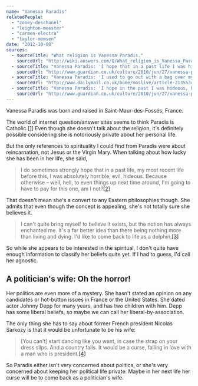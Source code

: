 ```yaml
---
name: "Vanessa Paradis"
relatedPeople:
  - "zooey-deschanel"
  - "leighton-meester"
  - "carmen-electra"
  - "taylor-momsen"
date: "2012-10-08"
sources:
  - sourceTitle: "What religion is Vanessa Paradis."
    sourceUrl: "http://wiki.answers.com/Q/What_religion_is_Vanessa_Paradis"
  - sourceTitle: "Vanessa Paradis: 'I hope that in a past life I was hideous, horrible, evil…'"
    sourceUrl: "http://www.guardian.co.uk/culture/2010/jun/27/vanessa-paradis-heartbreaker-interview"
  - sourceTitle: "Vanessa Paradis: 'I used to go out with a bag over my head.'"
    sourceUrl: "http://www.dailymail.co.uk/home/moslive/article-2135534/Vanessa-Paradis-I-used-bag-head.html"
  - sourceTitle: "Vanessa Paradis: 'I hope in the past I was hideous, horrible, evil…'"
    sourceUrl: "http://www.guardian.co.uk/culture/2010/jun/27/vanessa-paradis-heartbreaker-interview"
---
```


Vanessa Paradis was born and raised in Saint-Maur-des-Fossés, France.

The world of internet question/answer sites seems to think Paradis is Catholic.<a class="source-citation" href="http://wiki.answers.com/Q/What_religion_is_Vanessa_Paradis" title="What religion is Vanessa Paradis.">[1]</a> Even though she doesn't talk about the religion, it's definitely possible considering she is notoriously private about her personal life.

But the only references to spirituality I could find from Paradis were about reincarnation, not Jesus or the Virgin Mary. When talking about how lucky she has been in her life, she said,

>I do sometimes strongly hope that in a past life, my most recent life before this, I was absolutely horrible, evil, hideous. Because otherwise – well, hell, to even things up next time around, I'm going to have to pay for this one, am I not?<a class="source-citation" href="http://www.guardian.co.uk/culture/2010/jun/27/vanessa-paradis-heartbreaker-interview" title="Vanessa Paradis: &apos;I hope that in a past life I was hideous, horrible, evil…&apos;">[2]</a>

That doesn't mean she's a convert to any Eastern philosophies though. She admits that even though the concept is appealing, she's not totally sure she believes it.

>I can't quite bring myself to believe it exists, but the notion has always enchanted me. It's a far better idea than there being nothing more than living and dying. I'd like to come back to life as a dolphin.<a class="source-citation" href="http://www.dailymail.co.uk/home/moslive/article-2135534/Vanessa-Paradis-I-used-bag-head.html" title="Vanessa Paradis: &apos;I used to go out with a bag over my head.&apos;">[3]</a>

So while she appears to be interested in the spiritual, I don't quite have enough information to classify her beliefs quite yet. If I had to guess, I'd call her agnostic.


## A politician's wife: Oh the horror!

Her politics are even more of a mystery. She hasn't stated an opinion on any candidates or hot-button issues in France or the United States. She dated actor Johnny Depp for many years, and has two children with him. Depp has some liberal beliefs, so maybe we can call her liberal-by-association.

The only thing she has to say about former French president Nicolas Sarkozy is that it would be unfortunate to be his wife:

>[You can't] start dancing like you want, in case the strap on your dress slips. And a country falls. It would be a curse, falling in love with a man who is president.<a class="source-citation" href="http://www.guardian.co.uk/culture/2010/jun/27/vanessa-paradis-heartbreaker-interview" title="Vanessa Paradis: &apos;I hope in the past I was hideous, horrible, evil…&apos;">[4]</a>

So Paradis either isn't very concerned about politics, or she's very concerned about keeping her political life private. Maybe in her next life her curse will be to come back as a politician's wife.